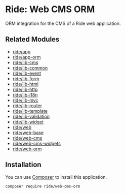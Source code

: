 # Ride: Web CMS ORM

ORM integration for the CMS of a Ride web application.

## Related Modules

- [ride/app](https://github.com/all-ride/ride-app)
- [ride/app-orm](https://github.com/all-ride/ride-app-orm)
- [ride/lib-cms](https://github.com/all-ride/ride-lib-cms)
- [ride/lib-common](https://github.com/all-ride/ride-lib-common)
- [ride/lib-event](https://github.com/all-ride/ride-lib-event)
- [ride/lib-form](https://github.com/all-ride/ride-lib-form)
- [ride/lib-html](https://github.com/all-ride/ride-lib-html)
- [ride/lib-http](https://github.com/all-ride/ride-lib-http)
- [ride/lib-i18n](https://github.com/all-ride/ride-lib-i18n)
- [ride/lib-mvc](https://github.com/all-ride/ride-lib-mvc)
- [ride/lib-router](https://github.com/all-ride/ride-lib-router)
- [ride/lib-template](https://github.com/all-ride/ride-lib-template)
- [ride/lib-validation](https://github.com/all-ride/ride-lib-validation)
- [ride/lib-widget](https://github.com/all-ride/ride-lib-widget)
- [ride/web](https://github.com/all-ride/ride-web)
- [ride/web-base](https://github.com/all-ride/ride-web-base)
- [ride/web-cms](https://github.com/all-ride/ride-web-cms)
- [ride/web-cms-widgets](https://github.com/all-ride/ride-web-cms-widgets)
- [ride/web-orm](https://github.com/all-ride/ride-web-orm)

## Installation

You can use [Composer](http://getcomposer.org) to install this application.

```
composer require ride/web-cms-orm
```
